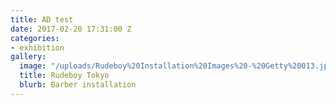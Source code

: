 ```yaml
---
title: AD test
date: 2017-02-20 17:31:00 Z
categories:
- exhibition
gallery:
  image: "/uploads/Rudeboy%20Installation%20Images%20-%20Getty%20013.jpg"
  title: Rudeboy Tokyo
  blurb: Barber installation
---
```


